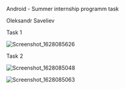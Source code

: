 Android - Summer internship programm task

Oleksandr Saveliev

Task 1

![Screenshot_1628085626](https://user-images.githubusercontent.com/58323503/128233904-5d93eada-0097-43eb-88e5-edc10339b108.png)



Task 2

![Screenshot_1628085048](https://user-images.githubusercontent.com/58323503/128233973-a57099e6-94b1-462d-934d-5a985586244f.png)

![Screenshot_1628085063](https://user-images.githubusercontent.com/58323503/128234011-f2aabbbb-9c60-4a13-b57d-d51f1f106521.png)

